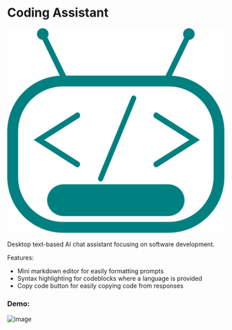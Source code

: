 # Coding Assistant

![image](./src/assets/ca-logo.svg)

Desktop text-based AI chat assistant focusing on software development.

Features:
- Mini markdown editor for easily formatting prompts
- Syntax highlighting for codeblocks where a language is provided
- Copy code button for easily copying code from responses

### Demo:
![image](demo.gif)